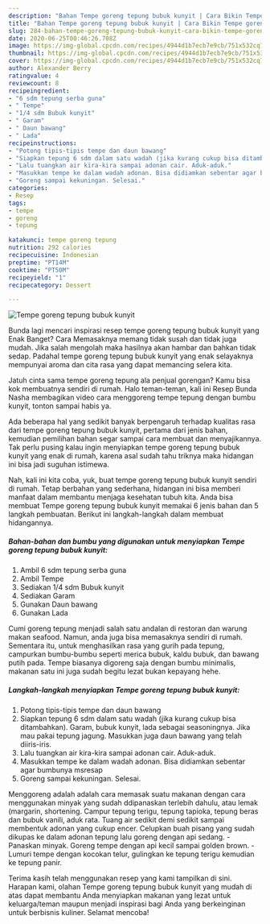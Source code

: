 ```yaml
---
description: "Bahan Tempe goreng tepung bubuk kunyit | Cara Bikin Tempe goreng tepung bubuk kunyit Yang Mudah Dan Praktis"
title: "Bahan Tempe goreng tepung bubuk kunyit | Cara Bikin Tempe goreng tepung bubuk kunyit Yang Mudah Dan Praktis"
slug: 284-bahan-tempe-goreng-tepung-bubuk-kunyit-cara-bikin-tempe-goreng-tepung-bubuk-kunyit-yang-mudah-dan-praktis
date: 2020-06-25T00:46:26.708Z
image: https://img-global.cpcdn.com/recipes/4944d1b7ecb7e9cb/751x532cq70/tempe-goreng-tepung-bubuk-kunyit-foto-resep-utama.jpg
thumbnail: https://img-global.cpcdn.com/recipes/4944d1b7ecb7e9cb/751x532cq70/tempe-goreng-tepung-bubuk-kunyit-foto-resep-utama.jpg
cover: https://img-global.cpcdn.com/recipes/4944d1b7ecb7e9cb/751x532cq70/tempe-goreng-tepung-bubuk-kunyit-foto-resep-utama.jpg
author: Alexander Berry
ratingvalue: 4
reviewcount: 8
recipeingredient:
- "6 sdm tepung serba guna"
- " Tempe"
- "1/4 sdm Bubuk kunyit"
- " Garam"
- " Daun bawang"
- " Lada"
recipeinstructions:
- "Potong tipis-tipis tempe dan daun bawang"
- "Siapkan tepung 6 sdm dalam satu wadah (jika kurang cukup bisa ditambahkan). Garam, bubuk kunyit, lada sebagai seasoningnya. Jika mau pakai tepung jagung. Masukkan juga daun bawang yang telah diiris-iris."
- "Lalu tuangkan air kira-kira sampai adonan cair. Aduk-aduk."
- "Masukkan tempe ke dalam wadah adonan. Bisa didiamkan sebentar agar bumbunya msresap"
- "Goreng sampai kekuningan. Selesai."
categories:
- Resep
tags:
- tempe
- goreng
- tepung

katakunci: tempe goreng tepung 
nutrition: 292 calories
recipecuisine: Indonesian
preptime: "PT14M"
cooktime: "PT50M"
recipeyield: "1"
recipecategory: Dessert

---
```



![Tempe goreng tepung bubuk kunyit](https://img-global.cpcdn.com/recipes/4944d1b7ecb7e9cb/751x532cq70/tempe-goreng-tepung-bubuk-kunyit-foto-resep-utama.jpg)

Bunda lagi mencari inspirasi resep tempe goreng tepung bubuk kunyit yang Enak Banget? Cara Memasaknya memang tidak susah dan tidak juga mudah. Jika salah mengolah maka hasilnya akan hambar dan bahkan tidak sedap. Padahal tempe goreng tepung bubuk kunyit yang enak selayaknya mempunyai aroma dan cita rasa yang dapat memancing selera kita.

Jatuh cinta sama tempe goreng tepung ala penjual gorengan? Kamu bisa kok membuatnya sendiri di rumah. Halo teman-teman, kali ini Resep Bunda Nasha membagikan video cara menggoreng tempe tepung dengan bumbu kunyit, tonton sampai habis ya.

Ada beberapa hal yang sedikit banyak berpengaruh terhadap kualitas rasa dari tempe goreng tepung bubuk kunyit, pertama dari jenis bahan, kemudian pemilihan bahan segar sampai cara membuat dan menyajikannya. Tak perlu pusing kalau ingin menyiapkan tempe goreng tepung bubuk kunyit yang enak di rumah, karena asal sudah tahu triknya maka hidangan ini bisa jadi suguhan istimewa.


Nah, kali ini kita coba, yuk, buat tempe goreng tepung bubuk kunyit sendiri di rumah. Tetap berbahan yang sederhana, hidangan ini bisa memberi manfaat dalam membantu menjaga kesehatan tubuh kita. Anda bisa membuat Tempe goreng tepung bubuk kunyit memakai 6 jenis bahan dan 5 langkah pembuatan. Berikut ini langkah-langkah dalam membuat hidangannya.

<!--inarticleads1-->

##### Bahan-bahan dan bumbu yang digunakan untuk menyiapkan Tempe goreng tepung bubuk kunyit:

1. Ambil 6 sdm tepung serba guna
1. Ambil  Tempe
1. Sediakan 1/4 sdm Bubuk kunyit
1. Sediakan  Garam
1. Gunakan  Daun bawang
1. Gunakan  Lada


Cumi goreng tepung menjadi salah satu andalan di restoran dan warung makan seafood. Namun, anda juga bisa memasaknya sendiri di rumah. Sementara itu, untuk menghasilkan rasa yang gurih pada tepung, campurkan bumbu-bumbu seperti merica bubuk, kaldu bubuk, dan bawang putih pada. Tempe biasanya digoreng saja dengan bumbu minimalis, makanan satu ini juga sudah begitu lezat bukan kepayang hehe. 

<!--inarticleads2-->

##### Langkah-langkah menyiapkan Tempe goreng tepung bubuk kunyit:

1. Potong tipis-tipis tempe dan daun bawang
1. Siapkan tepung 6 sdm dalam satu wadah (jika kurang cukup bisa ditambahkan). Garam, bubuk kunyit, lada sebagai seasoningnya. Jika mau pakai tepung jagung. Masukkan juga daun bawang yang telah diiris-iris.
1. Lalu tuangkan air kira-kira sampai adonan cair. Aduk-aduk.
1. Masukkan tempe ke dalam wadah adonan. Bisa didiamkan sebentar agar bumbunya msresap
1. Goreng sampai kekuningan. Selesai.


Menggoreng adalah adalah cara memasak suatu makanan dengan cara menggunakan minyak yang sudah ddipanaskan terlebih dahulu, atau lemak (margarin, shortening. Campur tepung terigu, tepung tapioka, tepung beras dan bubuk vanili, aduk rata. Tuang air sedikit demi sedikit sampai membentuk adonan yang cukup encer. Celupkan buah pisang yang sudah dikupas ke dalam adonan tepung lalu goreng dengan api sedang. - Panaskan minyak. Goreng tempe dengan api kecil sampai golden brown. - Lumuri tempe dengan kocokan telur, gulingkan ke tepung terigu kemudian ke tepung panir. 

Terima kasih telah menggunakan resep yang kami tampilkan di sini. Harapan kami, olahan Tempe goreng tepung bubuk kunyit yang mudah di atas dapat membantu Anda menyiapkan makanan yang lezat untuk keluarga/teman maupun menjadi inspirasi bagi Anda yang berkeinginan untuk berbisnis kuliner. Selamat mencoba!
